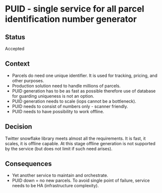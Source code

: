# PUID - single service for all parcel identification number generator

## Status
Accepted

## Context
* Parcels do need one unique identifier. It is used for tracking, pricing, and other purposes. 
* Production solution need to handle millions of parcels.
* PUID generation has to be as fast as possible therefore use of database for guarding uniqueness is not an option.
* PUID generation needs to scale (iops cannot be a bottleneck).
* PUID needs to consist of numbers only - scanner friendly.
* PUID needs to have possibility to work offline.   

## Decision
Twitter snowflake library meets almost all the requirements. It is fast, it scales, it is offline capable.
At this stage offline generation is not supported by the service (but does not limit if such need arises).

## Consequences
* Yet another service to maintain and orchestrate. 
* PUID down = no new parcels. To avoid single point of failure, service needs to be HA (infrastructure complexity).
